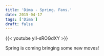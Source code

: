 ```yaml
---
title: 'Dima - Spring. Fans.'
date: 2015-04-17
tags: ['Dima']
draft: false
---
```

{{< youtube yII-sROGdXY >}}

<p>Spring is coming bringing some new moves!</p>

